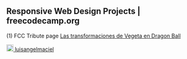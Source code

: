 ## Responsive Web Design Projects | freecodecamp.org

(1) FCC Tribute page <a href="https://luisangelmaciel.github.io/freecodecamp/fcc-tribute-page/index.html">Las transformaciones de Vegeta en Dragon Ball</a>
<!-- (2) FCC  <a href="https://luisangelmaciel.github.io/freecodecamp/"></a> -->

<a href="https://codepen.io/luisangelmaciel"> 
  <img src="https://icon-library.com/images/codepen-icon/codepen-icon-26.jpg" alt="codepen.io" height="18" width="18"> luisangelmaciel</a>
